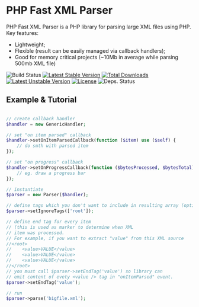 PHP Fast XML Parser
=========

PHP Fast XML Parser is a PHP library for parsing large XML files using PHP.
Key features:

  - Lightweight;
  - Flexible (result can be easily managed via callback handlers);
  - Good for memory critical projects (~10Mb in average while parsing 500mb XML file)
  
![Build Status](https://travis-ci.org/alex-oleshkevich/php-fast-xml-parser.svg)
[![Latest Stable Version](https://poser.pugx.org/alex-oleshkevich/php-fast-xml-parser/v/stable.svg)](https://packagist.org/packages/alex-oleshkevich/php-fast-xml-parser) [![Total Downloads](https://poser.pugx.org/alex-oleshkevich/php-fast-xml-parser/downloads.svg)](https://packagist.org/packages/alex-oleshkevich/php-fast-xml-parser) [![Latest Unstable Version](https://poser.pugx.org/alex-oleshkevich/php-fast-xml-parser/v/unstable.svg)](https://packagist.org/packages/alex-oleshkevich/php-fast-xml-parser) [![License](https://poser.pugx.org/alex-oleshkevich/php-fast-xml-parser/license.svg)](https://packagist.org/packages/alex-oleshkevich/php-fast-xml-parser)
![Deps. Status](https://www.versioneye.com/user/projects/54d47c133ca08495310002b0/badge.svg?style=flat)

Example & Tutorial
--------------

```php

// create callback handler
$handler = new GenericHandler;

// set "on item parsed" callback
$handler->setOnItemParsedCallback(function ($item) use ($self) {
    // do smth with parsed item
});

// set "on progress" callback
$handler->setOnProgressCallback(function ($bytesProcessed, $bytesTotal) use ($self) {
    // eg. draw a progress bar
});

// instantiate
$parser = new Parser($handler);

// define tags which you don't want to include in resulting array (optional)
$parser->setIgnoreTags(['root']);

// define end tag for every item
// (this is used as marker to determine when XML
// item was processed.
// For example, if you want to extract "value" from this XML source
//<root>
//    <value>VALUE</value>
//    <value>VALUE</value>
//    <value>VALUE</value>
//</root>
// you must call $parser->setEndTag('value') so library can
// emit content of evety <value /> tag in "onItemParsed" event.
$parser->setEndTag('value');

// run
$parser->parse('bigfile.xml');
```
